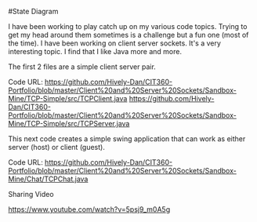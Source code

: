 #State Diagram

I have been working to play catch up on my various code topics.
Trying to get my head around them sometimes is a challenge but a fun one (most of the time).
I have been working on client server sockets.  It's a very interesting topic.  I find that I like Java
more and more.

The first 2 files are a simple client server pair.

Code URL:
https://github.com/Hively-Dan/CIT360-Portfolio/blob/master/Client%20and%20Server%20Sockets/Sandbox-Mine/TCP-Simple/src/TCPClient.java
https://github.com/Hively-Dan/CIT360-Portfolio/blob/master/Client%20and%20Server%20Sockets/Sandbox-Mine/TCP-Simple/src/TCPServer.java

This next code creates a simple swing application that can work as either server (host) or client (guest).

Code URL:
https://github.com/Hively-Dan/CIT360-Portfolio/blob/master/Client%20and%20Server%20Sockets/Sandbox-Mine/Chat/TCPChat.java

Sharing Video

https://www.youtube.com/watch?v=5psj9_m0A5g
